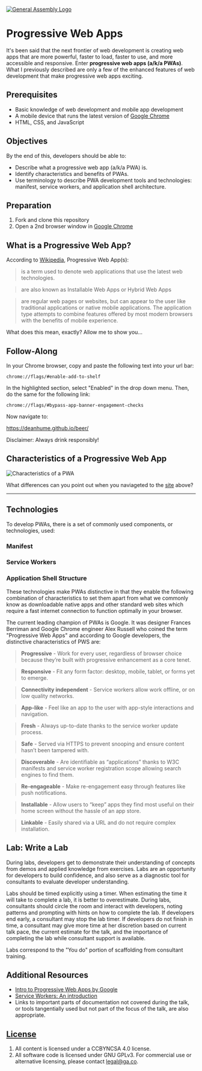 [![General Assembly Logo](https://camo.githubusercontent.com/1a91b05b8f4d44b5bbfb83abac2b0996d8e26c92/687474703a2f2f692e696d6775722e636f6d2f6b6538555354712e706e67)](https://generalassemb.ly/education/web-development-immersive)

# Progressive Web Apps

It's been said that the next frontier of web development is creating web apps that are more powerful, faster to load, faster to use, and more accessible and responsive.  Enter **progressive web apps (a/k/a PWAs)**.
What I previously described are only a few of the enhanced features of web development that make progressive web apps exciting.

## Prerequisites

-   Basic knowledge of web development and mobile app development
-   A mobile device that runs the latest version of [Google Chrome](https://www.google.com/chrome/browser/mobile/)
-   HTML, CSS, and JavaScript

## Objectives

By the end of this, developers should be able to:

-   Describe what a progressive web app (a/k/a PWA) is.
-   Identify characteristics and benefits of PWAs.
-   Use terminology to describe PWA development tools and technologies: manifest, service workers, and application shell architecture.

## Preparation

1.  Fork and clone this repository
2.  Open a 2nd browser window in [Google Chrome](https://www.google.com/chrome/browser/features.html?brand=CHBD&gclid=CjwKCAjwo4jOBRBmEiwABWNaMVaLRHvNRYZcUmAFh33hX-8NuSekPEYlVcL0HNOM6SC-9MRUgSTYYxoC-coQAvD_BwE&dclid=CLHHtZfWtdYCFcZGNwod7TMG8A)

## What is a Progressive Web App?

According to [Wikipedia](https://en.wikipedia.org/wiki/Progressive_web_app), Progressive Web App(s):

> is a term used to denote web applications that use the latest web technologies.

> are also known as Installable Web Apps or Hybrid Web Apps

> are regular web pages or websites, but can appear to the user like traditional applications or native mobile applications. The application type attempts to combine features offered by most modern browsers with the benefits of mobile experience.

What does this mean, exactly?  Allow me to show you...

## Follow-Along

In your Chrome browser, copy and paste the following text into your url bar:

```chrome://flags/#enable-add-to-shelf```

In the highlighted section, select "Enabled" in the drop down menu. Then, do the same for the following link:

```chrome://flags/#bypass-app-banner-engagement-checks```

Now navigate to:

https://deanhume.github.io/beer/

Disclaimer: Always drink responsibly!

## Characteristics of a Progressive Web App

![Characteristics of a PWA](https://photos.app.goo.gl/tPwQxTv7I9w8iOsl1 "Characteristics of a PWA")

What differences can you point out when you naviageted to the [site](https://deanhume.github.io/beer/) above?

---

## Technologies

To develop PWAs, there is a set of commonly used components, or technologies, used:

### Manifest

### Service Workers

### Application Shell Structure


These technologies make PWAs distinctive in that they enable the following combination of characteristics to set them apart from what we commonly know as downloadable native apps and other standard web sites which require a fast internet connection to function optimally in your browser.

The current leading champion of PWAs is  Google.  It was designer Frances Berriman and Google Chrome engineer Alex Russell who coined the term "Progressive Web Apps" and according to Google developers, the distinctive characteristics of PWS are:

>**Progressive** - Work for every user, regardless of browser choice because they’re built with progressive enhancement as a core tenet.

>**Responsive** - Fit any form factor: desktop, mobile, tablet, or forms yet to emerge.

>**Connectivity independent** - Service workers allow work offline, or on low quality networks.

>**App-like** - Feel like an app to the user with app-style interactions and navigation.

>**Fresh** - Always up-to-date thanks to the service worker update process.

>**Safe** - Served via HTTPS to prevent snooping and ensure content hasn’t been tampered with.

>**Discoverable** - Are identifiable as “applications” thanks to W3C manifests and service worker registration scope allowing search engines to find them.

>**Re-engageable** - Make re-engagement easy through features like push notifications.

>**Installable** - Allow users to “keep” apps they find most useful on their home screen without the hassle of an app store.

>**Linkable** - Easily shared via a URL and do not require complex installation.

## Lab: Write a Lab

During labs, developers get to demonstrate their understanding of concepts from
demos and applied knowledge from exercises. Labs are an opportunity for
developers to build confidence, and also serve as a diagnostic tool for
consultants to evaluate developer understanding.

Labs should be timed explicitly using a timer. When estimating the time it will
take to complete a lab, it is better to overestimate. During labs, consultants
should circle the room and interact with developers, noting patterns and
prompting with hints on how to complete the lab. If developers end early, a
consultant may stop the lab timer. If developers do not finish in time, a
consultant may give more time at her discretion based on current talk pace, the
current estimate for the talk, and the importance of completing the lab while
consultant support is available.

Labs correspond to the "You do" portion of scaffolding from consultant
training.

## Additional Resources

-   [Intro to Progressive Web Apps by Google](https://www.udacity.com/course/intro-to-progressive-web-apps--ud811)
-   [Service Workers: An introduction](https://developers.google.com/web/fundamentals/getting-started/primers/service-workers)
-   Links to important parts of documentation not covered during the talk, or
    tools tangentially used but not part of the focus of the talk, are also
    appropriate.

## [License](LICENSE)

1.  All content is licensed under a CC­BY­NC­SA 4.0 license.
1.  All software code is licensed under GNU GPLv3. For commercial use or
    alternative licensing, please contact legal@ga.co.
